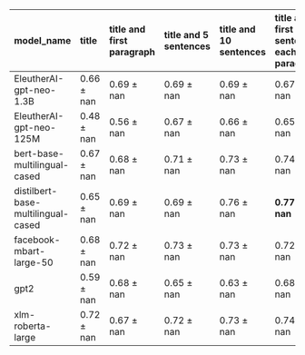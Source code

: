 | model_name                         | title          | title and first paragraph   | title and 5 sentences   | title and 10 sentences   | title and first sentence each paragraph   | raw text       |
|:-----------------------------------|:---------------|:----------------------------|:------------------------|:-------------------------|:------------------------------------------|:---------------|
| EleutherAI-gpt-neo-1.3B            | 0.66 $\pm$ nan | 0.69 $\pm$ nan              | 0.69 $\pm$ nan          | 0.69 $\pm$ nan           | 0.67 $\pm$ nan                            | 0              |
| EleutherAI-gpt-neo-125M            | 0.48 $\pm$ nan | 0.56 $\pm$ nan              | 0.67 $\pm$ nan          | 0.66 $\pm$ nan           | 0.65 $\pm$ nan                            | 0.65 $\pm$ nan |
| bert-base-multilingual-cased       | 0.67 $\pm$ nan | 0.68 $\pm$ nan              | 0.71 $\pm$ nan          | 0.73 $\pm$ nan           | 0.74 $\pm$ nan                            | 0.72 $\pm$ nan |
| distilbert-base-multilingual-cased | 0.65 $\pm$ nan | 0.69 $\pm$ nan              | 0.69 $\pm$ nan          | 0.76 $\pm$ nan           | **0.77 $\pm$ nan**                        | 0.69 $\pm$ nan |
| facebook-mbart-large-50            | 0.68 $\pm$ nan | 0.72 $\pm$ nan              | 0.73 $\pm$ nan          | 0.73 $\pm$ nan           | 0.72 $\pm$ nan                            | 0.71 $\pm$ nan |
| gpt2                               | 0.59 $\pm$ nan | 0.68 $\pm$ nan              | 0.65 $\pm$ nan          | 0.63 $\pm$ nan           | 0.68 $\pm$ nan                            | 0.66 $\pm$ nan |
| xlm-roberta-large                  | 0.72 $\pm$ nan | 0.67 $\pm$ nan              | 0.72 $\pm$ nan          | 0.73 $\pm$ nan           | 0.74 $\pm$ nan                            | 0.66 $\pm$ nan |